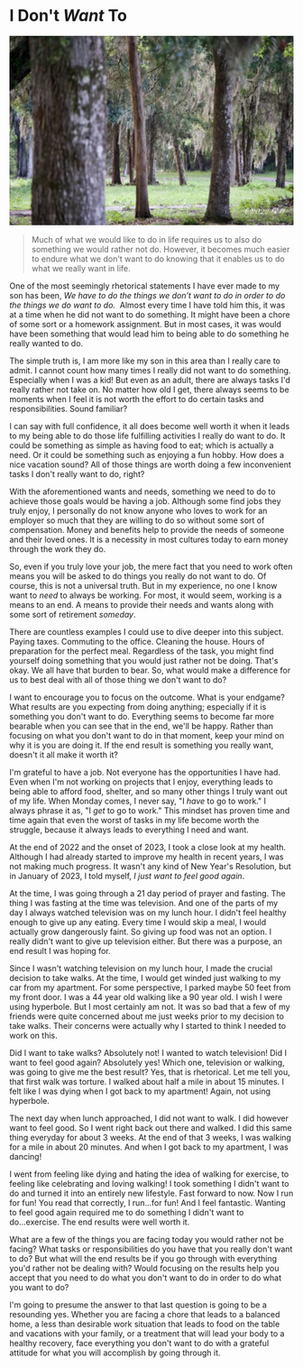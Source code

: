 # I Don't *Want* To

![A path through some trees](./img/i-dont-want-to.jpeg)

> Much of what we would like to do in life requires us to also do something we would rather not do. However, it becomes much easier to endure what we don't want to do knowing that it enables us to do what we really want in life.

One of the most seemingly rhetorical statements I have ever made to my son has been, *We have to do the things we don’t want to do in order to do the things we do want to do.*  Almost every time I have told him this, it was at a time when he did not want to do something. It might have been a chore of some sort or a homework assignment. But in most cases, it was would have been something that would lead him to being able to do something he really wanted to do.

The simple truth is, I am more like my son in this area than I really care to admit. I cannot count how many times I really did not want to do something. Especially when I was a kid! But even as an adult, there are always tasks I'd really rather not take on. No matter how old I get, there always seems to be moments when I feel it is not worth the effort to do certain tasks and responsibilities. Sound familiar?

I can say with full confidence, it all does become well worth it when it leads to my being able to do those life fulfilling activities I really do want to do. It could be something as simple as having food to eat; which is actually a need. Or it could be something such as enjoying a fun hobby. How does a nice vacation sound? All of those things are worth doing a few inconvenient tasks I don't really want to do, right?

With the aforementioned wants and needs, something we need to do to achieve those goals would be having a job. Although some find jobs they truly enjoy, I personally do not know anyone who loves to work for an employer so much that they are willing to do so without some sort of compensation. Money and benefits help to provide the needs of someone and their loved ones. It is a necessity in most cultures today to earn money through the work they do.

So, even if you truly love your job, the mere fact that you need to work often means you will be asked to do things you really do not want to do. Of course, this is not a universal truth. But in my experience, no one I know want to *need* to always be working. For most, it would seem, working is a means to an end. A means to provide their needs and wants along with some sort of retirement *someday*.

There are countless examples I could use to dive deeper into this subject. Paying taxes. Commuting to the office. Cleaning the house. Hours of preparation for the perfect meal. Regardless of the task, you might find yourself doing something that you would just rather not be doing. That's okay. We all have that burden to bear. So, what would make a difference for us to best deal with all of those thing we don't want to do?

I want to encourage you to focus on the outcome. What is your endgame? What results are you expecting from doing anything; especially if it is something you don't want to do. Everything seems to become far more bearable when you can see that in the end, we'll be happy. Rather than focusing on what you don't want to do in that moment, keep your mind on why it is you are doing it. If the end result is something you really want, doesn't it all make it worth it?

I'm grateful to have a job. Not everyone has the opportunities I have had. Even when I'm not working on projects that I enjoy, everything leads to being able to afford food, shelter, and so many other things I truly want out of my life. When Monday comes, I never say, "I *have* to go to work." I always phrase it as, "I *get* to go to work." This mindset has proven time and time again that even the worst of tasks in my life become worth the struggle, because it always leads to everything I need and want.

At the end of 2022 and the onset of 2023, I took a close look at my health. Although I had already started to improve my health in recent years, I was not making much progress. It wasn't any kind of New Year's Resolution, but in January of 2023, I told myself, *I just want to feel good again*.

At the time, I was going through a 21 day period of prayer and fasting. The thing I was fasting at the time was television. And one of the parts of my day I always watched television was on my lunch hour. I didn't feel healthy enough to give up any eating. Every time I would skip a meal, I would actually grow dangerously faint. So giving up food was not an option. I really didn't want to give up television either. But there was a purpose, an end result I was hoping for.

Since I wasn't watching television on my lunch hour, I made the crucial decision to take walks. At the time, I would get winded just walking to my car from my apartment. For some perspective, I parked maybe 50 feet from my front door. I was a 44 year old walking like a 90 year old. I wish I were using hyperbole. But I most certainly am not. It was so bad that a few of my friends were quite concerned about me just weeks prior to my decision to take walks. Their concerns were actually why I started to think I needed to work on this.

Did I want to take walks? Absolutely not! I wanted to watch television! Did I want to feel good again? Absolutely yes! Which one, television or walking, was going to give me the best result? Yes, that is rhetorical. Let me tell you, that first walk was torture. I walked about half a mile in about 15 minutes. I felt like I was dying when I got back to my apartment! Again, not using hyperbole.

The next day when lunch approached, I did not want to walk. I did however want to feel good. So I went right back out there and walked. I did this same thing everyday for about 3 weeks. At the end of that 3 weeks, I was walking for a mile in about 20 minutes. And when I got back to my apartment, I was dancing!

I went from feeling like dying and hating the idea of walking for exercise, to feeling like celebrating and loving walking! I took something I didn't want to do and turned it into an entirely new lifestyle. Fast forward to now. Now I run for fun! You read that correctly, I run...for fun! And I feel fantastic. Wanting to feel good again required me to do something I didn't want to do...exercise. The end results were well worth it.

What are a few of the things you are facing today you would rather not be facing? What tasks or responsibilities do you have that you really don't want to do? But what will the end results be if you go through with everything you'd rather not be dealing with? Would focusing on the results help you accept that you need to do what you don't want to do in order to do what you want to do?

I'm going to presume the answer to that last question is going to be a resounding yes. Whether you are facing a chore that leads to a balanced home, a less than desirable work situation that leads to food on the table and vacations with your family, or a treatment that will lead your body to a healthy recovery, face everything you don't want to do with a grateful attitude for what you will accomplish by going through it.

